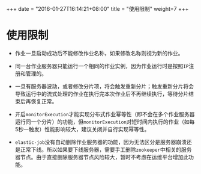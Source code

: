 +++
date = "2016-01-27T16:14:21+08:00"
title = "使用限制"
weight=7
+++

# 使用限制

* 作业一旦启动成功后不能修改作业名称，如果修改名称则视为新的作业。

* 同一台作业服务器只能运行一个相同的作业实例，因为作业运行时是按照`IP`注册和管理的。

* 一旦有服务器波动，或者修改分片项，将会触发重新分片；触发重新分片将会导致运行中的流式处理的作业在执行完本次作业后不再继续执行，等待分片结束后再恢复正常。

* 开启`monitorExecution`才能实现分布式作业幂等性（即不会在多个作业服务器运行同一个分片）的功能，但`monitorExecution`对短时间内执行的作业（如每5秒一触发）性能影响较大，建议关闭并自行实现幂等性。

* `elastic-job`没有自动删除作业服务器的功能，因为无法区分是服务器崩溃还是正常下线。所以如果要下线服务器，需要手工删除`zookeeper`中相关的服务器节点。由于直接删除服务器节点风险较大，暂时不考虑在运维平台增加此功能。